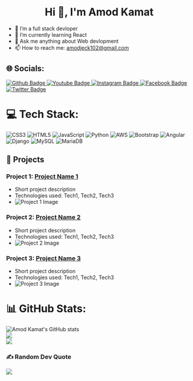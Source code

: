  <h1 align="center">Hi 👋, I'm Amod Kamat</h1>

- 🔭 I’m a full stack devloper
- 🌱 I’m currently learning React
- 💬 Ask me anything about Web devlopment
- 📫 How to reach me: amodjeck102@gmail.com

  


## 🌐 Socials:
<div id="badges">
  <a href="https://github.com/AmodKamat">
    <img src="https://img.shields.io/badge/Github-white?style=for-the-badge&logo=Github&logoColor=black" alt="Github Badge"/>
  </a>
  
  <a href="https://www.youtube.com/channel/UC_ggIsRH5qiZGdwcg1E_dRA">
    <img src="https://img.shields.io/badge/YouTube-red?style=for-the-badge&logo=youtube&logoColor=white" alt="Youtube Badge"/>
  </a>
   <a href="https://www.instagram.com/devil.jeck143">
    <img src="https://img.shields.io/badge/Instagram-purple?style=for-the-badge&logo=instagram&logoColor=white" alt="Instagram Badge"/>
  </a>
   <a href="https://fb.com/">
    <img src="https://img.shields.io/badge/Facebook-blue?style=for-the-badge&logo=facebook&logoColor=white" alt="Facebook Badge"/>
  </a>
   <a href="https://twitter.com/">
    <img src="https://img.shields.io/badge/Twitter-blue?style=for-the-badge&logo=twitter&logoColor=white" alt="Twitter Badge"/>
  </a>
</div>

# 💻 Tech Stack:
![CSS3](https://img.shields.io/badge/css3-%231572B6.svg?style=for-the-badge&logo=css3&logoColor=white) ![HTML5](https://img.shields.io/badge/html5-%23E34F26.svg?style=for-the-badge&logo=html5&logoColor=white) 
![JavaScript](https://img.shields.io/badge/javascript-%23323330.svg?style=for-the-badge&logo=javascript&logoColor=%23F7DF1E) ![Python](https://img.shields.io/badge/python-3670A0?style=for-the-badge&logo=python&logoColor=ffdd54) ![AWS](https://img.shields.io/badge/AWS-%23FF9900.svg?style=for-the-badge&logo=amazon-aws&logoColor=white) ![Bootstrap](https://img.shields.io/badge/bootstrap-%23563D7C.svg?style=for-the-badge&logo=bootstrap&logoColor=white) ![Angular](https://img.shields.io/badge/angular-%23DD0031.svg?style=for-the-badge&logo=angular&logoColor=white) ![Django](https://img.shields.io/badge/django-%23092E20.svg?style=for-the-badge&logo=django&logoColor=white) ![MySQL](https://img.shields.io/badge/mysql-%2300f.svg?style=for-the-badge&logo=mysql&logoColor=white) ![MariaDB](https://img.shields.io/badge/MariaDB-003545?style=for-the-badge&logo=mariadb&logoColor=white)

## 🚀 Projects

### Project 1: [Project Name 1](link-to-project-1)
   - Short project description
   - Technologies used: Tech1, Tech2, Tech3
   - ![Project 1 Image](link-to-image-1)

### Project 2: [Project Name 2](link-to-project-2)
   - Short project description
   - Technologies used: Tech1, Tech2, Tech3
   - ![Project 2 Image](link-to-image-2)

### Project 3: [Project Name 3](link-to-project-3)
   - Short project description
   - Technologies used: Tech1, Tech2, Tech3
   - ![Project 3 Image](link-to-image-3)

# 📊 GitHub Stats:
![Amod Kamat's GitHub stats](https://github-readme-stats.vercel.app/api?username=AmodKamat&show_icons=true&theme=dark)<br/>
![](https://github-readme-streak-stats.herokuapp.com/?user=AmodKamat&theme=dark&hide_border=true)<br/>
![](https://github-readme-stats.vercel.app/api/top-langs/?username=AmodKamat&theme=dark&hide_border=true&include_all_commits=true&count_private=false&layout=compact)

### ✍️ Random Dev Quote
![](https://quotes-github-readme.vercel.app/api?type=vetical&theme=dark)

